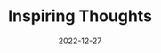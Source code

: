 ---
slug: thought-for-the-day
title: "Inspiring Thoughts"
date: 2022-12-27
excerpt: "Man's Abiding happiness is not in getting anything but in giving himself up to what is greater than himself to ideas which are larger than his individual self the idea of his country of humanity of God."
tags: [Inspiration, Motivation, Quotes, Thoughts]
---